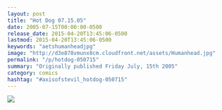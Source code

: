 ```yaml
---
layout: post
title: "Hot Dog 07.15.05"
date: 2005-07-15T00:00:00-0500
release_date: 2015-04-20T13:45:06-0500
lastmod: 2015-04-20T13:45:06-0500
keywords: "aetshumanheadjpg"
image: "http://d3e878vmunx8cm.cloudfront.net/assets/Humanhead.jpg"
permalink: "/p/hotdog-050715"
summary: "Originally published Friday July, 15th 2005"
category: comics
hashtag: "#axisofstevil_hotdog-050715"
---
```


![](http://d3e878vmunx8cm.cloudfront.net/assets/Humanhead.jpg)
